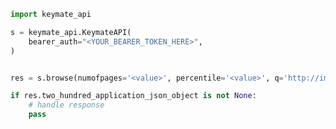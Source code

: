 <!-- Start SDK Example Usage [usage] -->
```python
import keymate_api

s = keymate_api.KeymateAPI(
    bearer_auth="<YOUR_BEARER_TOKEN_HERE>",
)


res = s.browse(numofpages='<value>', percentile='<value>', q='http://impressive-silence.info', paging='<value>')

if res.two_hundred_application_json_object is not None:
    # handle response
    pass

```
<!-- End SDK Example Usage [usage] -->